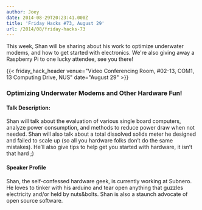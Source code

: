 ```yaml
---
author: Joey
date: 2014-08-29T20:23:41.000Z
title: 'Friday Hacks #73, August 29'
url: /2014/08/friday-hacks-73
---
```


This week, Shan will be sharing about his work to optimize underwater modems, and how to get started with electronics. We're also giving away a Raspberry Pi to one lucky attendee, see you there!

{{< friday_hack_header venue="Video Conferencing Room, #02-13, COM1, 13 Computing Drive, NUS" date="August 29" >}}

### Optimizing Underwater Modems and Other Hardware Fun!

#### Talk Description:

Shan will talk about the evaluation of various single board computers, analyze power consumption, and methods to reduce power draw when not needed. Shan will also talk about a total dissolved solids meter he designed and failed to scale up (so all you hardware folks don’t do the same mistakes). He’ll also give tips to help get you started with hardware, it isn’t that hard ;)

#### Speaker Profile

Shan, the self-confessed hardware geek, is currently working at Subnero. He loves to tinker with his arduino and tear open anything that guzzles electricity and/or held by nuts&bolts. Shan is also a staunch advocate of open source software.
